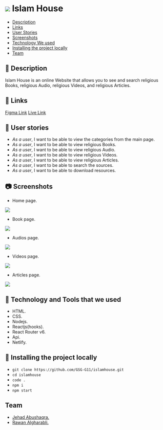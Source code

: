 # ![](https://i.imgur.com/gD9pZfj.png) Islam House 

- [Description](#Description)
- [Links](#Links)
- [User Stories](#stories)
- [Screenshots](#Screenshots)
- [Technology We used](#Technology)
- [Installing the project locally](#install)
- [Team](#team)

## :page_facing_up: **Description**<span id='Description'></span>

Islam House is an online Website that allows you to see and search religious Books, religious Audio, religious Videos, and religious Articles.


## :link: **Links**<span id='Links'></span>

[Figma Link](https://www.figma.com/file/hzmUnnFgOF1PKOWFtFG9yr/Islam-House?node-id=0%3A1)
[Live Link](https://main--luminous-moxie-755fa6.netlify.app/)


## :book: **User stories**<span id='stories'></span>

- _As a user_, I want to be able to view the categories from the main page.
- _As a user_, I want to be able to view religious Books.
- _As a user_, I want to be able to view religious Audio.
- _As a user_, I want to be able to view religious Videos.
- _As a user_, I want to be able to view religious Articles.
- _As a user_, I want to be able to search the sources.
- _As a user_, I want to be able to download resources.

## :camera: **Screenshots** <span id='Screenshots'></span>
* Home page.

![](https://i.imgur.com/5mVPHSk.jpg)


* Book page.

![](https://i.imgur.com/TeXeSMX.jpg)


* Audios page.

![](https://i.imgur.com/dXoPAb4.jpg)


* Videos page.

![](https://i.imgur.com/H3m7o3v.png)

* Articles page.

![](https://i.imgur.com/bSjaqEG.jpg)

 
## :page_with_curl: **Technology and Tools that we used** <span id='Technology'></span>

* HTML.
* CSS.
* Nodejs.
* Reactjs(hooks).
* React Router v6.
* Api.
* Netlify.
 

## :pushpin: **Installing the project locally** <span id='install'></span>

- `git clone https://github.com/GSG-G11/islamhouse.git`
- `cd islamhouse`
- `code .`
- `npm i` 
- `npm start`


##  **Team** <span id='team'></span> 

* [Jehad Abushaqra.](https://github.com/Jehad91)
* [Rawan Algharabli.](https://github.com/rawaneyad)

